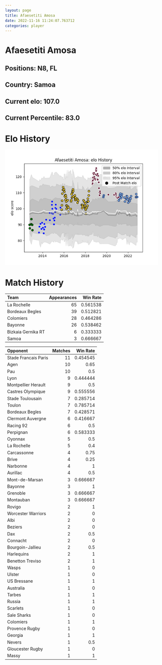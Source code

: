 ```yaml
---  
layout: page  
title: Afaesetiti Amosa  
date: 2022-11-16 11:24:07.763712  
categories: player  
---
```

# Afaesetiti Amosa

## Positions: N8, FL

## Country: Samoa

## Current elo: 107.0

## Current Percentile: 83.0

# Elo History


![elo history](history_AfaesetitiAmosa.png)
# Match History


| Team               |   Appearances |   Win Rate |
|:-------------------|--------------:|-----------:|
| La Rochelle        |            65 |   0.561538 |
| Bordeaux Begles    |            39 |   0.512821 |
| Colomiers          |            28 |   0.464286 |
| Bayonne            |            26 |   0.538462 |
| Bizkaia Gernika RT |             6 |   0.333333 |
| Samoa              |             3 |   0.666667 |

| Opponent             |   Matches |   Win Rate |
|:---------------------|----------:|-----------:|
| Stade Francais Paris |        11 |   0.454545 |
| Agen                 |        10 |   0.65     |
| Pau                  |        10 |   0.5      |
| Lyon                 |         9 |   0.444444 |
| Montpellier Herault  |         9 |   0.5      |
| Castres Olympique    |         9 |   0.555556 |
| Stade Toulousain     |         7 |   0.285714 |
| Toulon               |         7 |   0.785714 |
| Bordeaux Begles      |         7 |   0.428571 |
| Clermont Auvergne    |         6 |   0.416667 |
| Racing 92            |         6 |   0.5      |
| Perpignan            |         6 |   0.583333 |
| Oyonnax              |         5 |   0.5      |
| La Rochelle          |         5 |   0.4      |
| Carcassonne          |         4 |   0.75     |
| Brive                |         4 |   0.25     |
| Narbonne             |         4 |   1        |
| Aurillac             |         4 |   0.5      |
| Mont-de-Marsan       |         3 |   0.666667 |
| Bayonne              |         3 |   1        |
| Grenoble             |         3 |   0.666667 |
| Montauban            |         3 |   0.666667 |
| Rovigo               |         2 |   1        |
| Worcester Warriors   |         2 |   0        |
| Albi                 |         2 |   0        |
| Beziers              |         2 |   0        |
| Dax                  |         2 |   0.5      |
| Connacht             |         2 |   0        |
| Bourgoin-Jallieu     |         2 |   0.5      |
| Harlequins           |         2 |   1        |
| Benetton Treviso     |         2 |   1        |
| Wasps                |         1 |   0        |
| Ulster               |         1 |   0        |
| US Bressane          |         1 |   1        |
| Australia            |         1 |   0        |
| Tarbes               |         1 |   1        |
| Russia               |         1 |   1        |
| Scarlets             |         1 |   0        |
| Sale Sharks          |         1 |   0        |
| Colomiers            |         1 |   1        |
| Provence Rugby       |         1 |   0        |
| Georgia              |         1 |   1        |
| Nevers               |         1 |   0.5      |
| Gloucester Rugby     |         1 |   0        |
| Massy                |         1 |   1        |